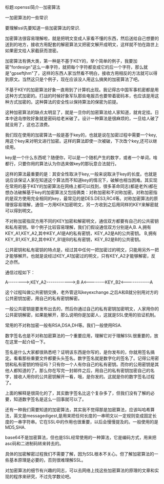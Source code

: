 标题:openssl简介--加密算法


一加密算法的一些常识


要理解ssl先要知道一些加密算法的常识.


加密算法很容易理解啦，就是把明文变成人家看不懂的东西，然后送给自己想要的送到的地方，接收方用配套的解密算法又把密文解开成明文，这样就不怕在路世上如果密文给人家截获而泄密。

加密算法有俩大类，第一种是不基于KEY的，举个简单的例子，我要加密"fordesign"这么一串字符，就把每个字符都变成它的后一个字符，那么就是"gpseftjhm"了，这样的东西人家当然看不明白，接收方用相反的方法就可以得到原文。当然这只是个例子，现在应该没人用这么搞笑的加密算法了吧。

不基于KEY的加密算法好象一直用到了计算机出现。我记得古中国军事机密都是用这种方式加密的。打战的时候好象军队那些电报员也要带着密码本，也应该是用这种方式加密的。这种算法的安全性以保持算法的保密为前提。

这种加密算法的缺点太明显了，就是一旦你的加密算法给人家知道，就肯定挂。日本中途岛惨败好象就是密码给老米破了。设计一种算法是很麻烦的，一旦给人破了就没用了，这也忑浪费。

我们现在使用的加密算法一般是基于key的，也就是说在加密过程中需要一个key,用这个key来对明文进行加密。这样的算法即使一次被破，下次改个key,还可以继续用。

key是一个什么东西呢？随便你，可以是一个随机产生的数字，或者一个单词，啥都行，只要你用的算法认为你选来做key的那玩意合法就行。

这样的算法最重要的是：其安全性取决于key,一般来说取决于key的长度。也就是说应该保证人家在知道这个算法而不知道key的情况下，破解也相当困难。其实现在常用的基于KEY的加密算法在网络上都可以找到，很多革命同志(都是老外)都在想办法破解基于key的加密算法又包括俩类：对称加密和不对称加密。对称加密指的是双方使用完全相同的key，最常见的是DES.DES3,RC4等。对称加密算法的原理很容易理解，通信一方用KEK加密明文，另一方收到之后用同样的KEY来解密就可以得到明文。

不对称加密指双方用不同的KEY加密和解密明文，通信双方都要有自己的公共密钥和私有密钥。举个例子比较容易理解，我们们假设通信双方分别是A,B.
A,拥有KEY_A1,KEY_A2,其中KEY_A1是A的私有密钥，KEY_A2是A的公共密钥。
B,拥有KEY_B1,KEY_B2,其中KEY_B1是B的私有密钥，KEY_B2是B的公共密钥。

公共密钥和私有密钥的特点是，经过其中任何一把加密过的明文，只能用另外一把才能够解开。也就是说经过KEY_A1加密过的明文，只有KEY_A2才能够解密，反之亦然。

通信过程如下：

A-------->;KEY_A2------------>;B
A<--------KEY_B2<------------A

这个过程叫做公共密钥交换，老外管这叫keyexchange.之后A和B就分别用对方的公共密钥加密，用自己的私有密钥解密。

一般公共密钥是要发布出去的，然后你通过自己的私有密钥加密明文，人家用你的公共密钥解密，如果能解开，那么说明你是加密人，这就是SSL使用的验证机制。

常用的不对称加密一般有RSA,DSA,DH等。我们一般使用RSA.

数字签名也是不对称加密算法的一个重要应用，理解它对于理解SSL很重要的，放在这里一起介绍一下。


签名是什么大家都很熟悉吧？证明该东西是你写的，是你发布的，你就用签名搞定。看看那些重要文件都要头头签名。数字签名就是数字化的签名了。记得公用密钥和私有密钥的特征吗？只有你一个人有你自己的私有密钥。而你的公用密钥是其他人都知道的了。那么你在写完一封邮件之后，用自己的私有密钥加密自己的名字，接收人用你的公共密钥解开一看，哦，是你发的。这就是你的数字签名过程了。

上面的解释是很简化的了，其实数字签名比这个复杂多了，但我们没有了解的必要，知道数字签名是这么一回事就可以了。


还有一种我们需要知道的加密算法，其实我不觉得那是加密算法，应该叫哈希算法，英文是messagedigest,是用来把任何长度的一串明文以一定规则变成固定长度的一串字符串。它在SSL中的作用也很重要，以后会慢慢提及的。一般使用的是MD5,SHA.

base64不是加密算法，但也是SSL经常使用的一种算法，它是编码方式，用来把asc码和二进制码转来转去的。

具体的加密解密过程我们不需要了解，因为SSL根本不关心。但了解加密算法的一些基本原理是必要的，否则很难理解SSL。

对加密算法的细节有兴趣的同志，可以去网络上找这些加密算法的原理的文章和实现的程序来研究，不过先学数论吧。

 